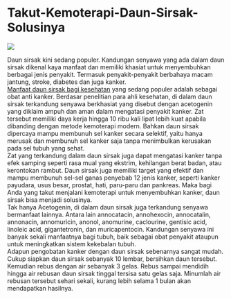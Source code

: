 # Takut-Kemoterapi-Daun-Sirsak-Solusinya
<img src="http://manfaatdaunsirsak.com/wp-content/uploads/2011/12/pohon-sirsak.jpg">

Daun sirsak kini sedang populer. Kandungan senyawa yang ada dalam daun sirsak dikenal kaya manfaat dan memiliki khasiat untuk menyembuhkan berbagai jenis penyakit. Termasuk penyakit-penyakit berbahaya macam jantung, stroke, diabetes dan juga kanker.   
<a href="http://daihatsu.co.id/kokgituya/article/lifestyle/1001-manfaat-daun-sirsak">Manfaat daun sirsak bagi kesehatan</a> yang sedang populer adalah sebagai obat anti kanker. Berdasar penelitian para ahli kesehatan, di dalam daun sirsak terkandung senyawa berkhasiat yang disebut dengan acetogenin yang diklaim ampuh dan aman dalam mengatasi penyakit kanker. Zat tersebut memiliki daya kerja hingga 10 ribu kali lipat lebih kuat apabila dibanding dengan metode kemoterapi modern. Bahkan daun sirsak dipercaya mampu membunuh sel kanker secara selektif, yaitu hanya merusak dan membunuh sel kanker saja tanpa menimbulkan kerusakan pada sel tubuh yang sehat.   
Zat yang terkandung dalam daun sirsak juga dapat mengatasi kanker tanpa efek samping seperti rasa mual yang ekstrim, kehilangan berat badan, atau kerontokan rambut. Daun sirsak juga memiliki target yang efektif dan mampu membunuh sel-sel ganas penyebab 12 jenis kanker, seperti kanker payudara, usus besar, prostat, hati, paru-paru dan pankreas. Maka bagi Anda yang takut menjalani kemoterapi untuk menyembuhkan kanker, daun sirsak bisa menjadi solusinya.   
Tak hanya Acetogenin, di dalam daun sirsak juga terkandung senyawa bermanfaat lainnya. Antara lain annocatacin, annohexocin, annocatalin, annonacin, annomuricin, anonol, anomurine, caclourine, gentisic acid, linoleic acid, gigantetronin, dan muricapentocin. Kandungan senyawa ini banyak sekali manfaatnya bagi tubuh, baik sebagai obat penyakit ataupun untuk meningkatkan sistem kekebalan tubuh.  
Adapun pengobatan kanker dengan daun sirsak sebenarnya sangat mudah. Cukup siapkan daun sirsak sebanyak 10 lembar, bersihkan daun tersebut. Kemudian rebus dengan air sebanyak 3 gelas. Rebus sampai mendidih hingga air rebusan daun sirsak tinggal tersisa satu gelas saja. Minumlah air rebusan tersebut sehari sekali, kurang lebih selama 1 bulan akan mendapatkan hasilnya.
